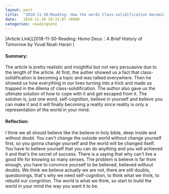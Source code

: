 ```yaml
---
layout: post
title:  "2018-11-30-Reading: How the words Class-solidification becoming popular"
date:   2018-11-30 19:31:07 +0800
categories: readingnote
---
```


[Article Link](2018-11-30-Reading: Homo Deus：A Brief History of Tomorrow by Yuval Noah Harari )

#### Summary:
The article is pretty realistic and insightful but not very persuasive due to the length of the article. At first, the auther showed us a fact that class-solidification is becoming a topic and was talked everywhere. Then he showed us how everything in our lives turning into a trick and made us trapped in the dilema of class-solidification. The author also gave us the ultimate solution of how to cope with it and get escaped from it. The solution is, just one word, self-cognition, believe in yourself and believe you can make it and it will finally becoming a reality since reality is only a representation of the world in your mind.


#### Reflection:
I think we all should believe like the believe in holy bible, deep inside and without doubt. You can't change the outside world without change yourself first, so you gonna change yourself and the world will be changed itself. You have to believe yourself that you can do anything and you will achieved it and that's the secret of success. There is a saying that why can't live a good life for knowing so many senses. The problem is believe is far from enough, you have to convince yourself to be believed, believed without doubts. We think we believe actually we are not, there are still doubts, questionings, that's why we need self-cognition, to think what we think, to rebuild our congnition. 
The world is what we think, so start to build the world in your mind the way you want it to be.

